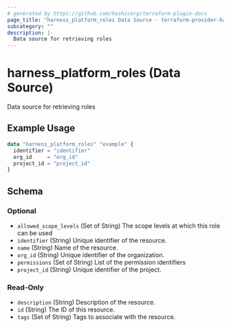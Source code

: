 ```yaml
---
# generated by https://github.com/hashicorp/terraform-plugin-docs
page_title: "harness_platform_roles Data Source - terraform-provider-harness"
subcategory: ""
description: |-
  Data source for retrieving roles
---
```


# harness_platform_roles (Data Source)

Data source for retrieving roles

## Example Usage

```terraform
data "harness_platform_roles" "example" {
  identifier = "identifier"
  org_id     = "org_id"
  project_id = "project_id"
}
```

<!-- schema generated by tfplugindocs -->
## Schema

### Optional

- `allowed_scope_levels` (Set of String) The scope levels at which this role can be used
- `identifier` (String) Unique identifier of the resource.
- `name` (String) Name of the resource.
- `org_id` (String) Unique identifier of the organization.
- `permissions` (Set of String) List of the permission identifiers
- `project_id` (String) Unique identifier of the project.

### Read-Only

- `description` (String) Description of the resource.
- `id` (String) The ID of this resource.
- `tags` (Set of String) Tags to associate with the resource.


